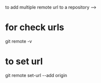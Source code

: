 to add multiple remote url to a repository -->

# for check urls
git remote -v

# to set url
 git remote set-url --add origin <URL>